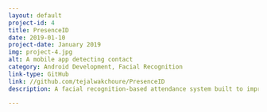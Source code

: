 ```yaml
---
layout: default
project-id: 4
title: PresenceID
date: 2019-01-10
project-date: January 2019
img: project-4.jpg
alt: A mobile app detecting contact
category: Android Development, Facial Recognition
link-type: GitHub
link: //github.com/tejalwakchoure/PresenceID
description: A facial recognition-based attendance system built to improve transparency in student-teacher interaction, reduce instances of bias, and raise the overall administrative efficiency. It uses a transfer learning model that recognizes facial features with 98% accuracy, trained on a high-density database with 1000+ images. The complete system is deployed as an Android application with dashboards and registration services for effortless daily interaction. <br> <br> Currently, the process of recording attendance in an academic institution is a time-consuming practice. It is also subject to a lot of fraudulence as it is very simple for students to register attendance for their peers on a sheet that is passed around a classroom. Oftentimes this creates bias and, for courses that follow a relative grading system with a high percentage of total marks attributed to an attendance component, it can cause an unfair allotment of grades. It aims to make the system more transparent and professors’ administrative workload much lighter. <br> <br> we created an android app that automatically records student attendance based on facial recognition input by the students and teachers. <br> <br> Hardware: Android, Software: Android Studio, OpenCV for face detection, Tensorflow for face recognition <br> <br> this was a four-month long project. <br> <br> I worked on the UI as well as the algorithm for this project. the UI was done in android studio with java/XML and the algorithm was in python. the UI had separate landings for students and teachers, with provisions for courses, grading, etc for an integrated experience. A facial recognition-based attendance system built to improve transparency in student-teacher interaction, reduce instances of bias, and raise the overall administrative efficiency. It uses a transfer learning model that recognizes facial features with 98% accuracy, trained on a high-density database with 1000+ images. The complete system is deployed as an Android application with dashboards and registration services for effortless daily interaction. A facial recognition-based attendance system built to improve transparency in student-teacher interaction, reduce instances of bias, and raise the overall administrative efficiency. It uses a transfer learning model that recognizes facial features with 98% accuracy, trained on a high-density database with 1000+ images. The complete system is deployed as an Android application with dashboards and registration services for effortless daily interaction.

---
```

